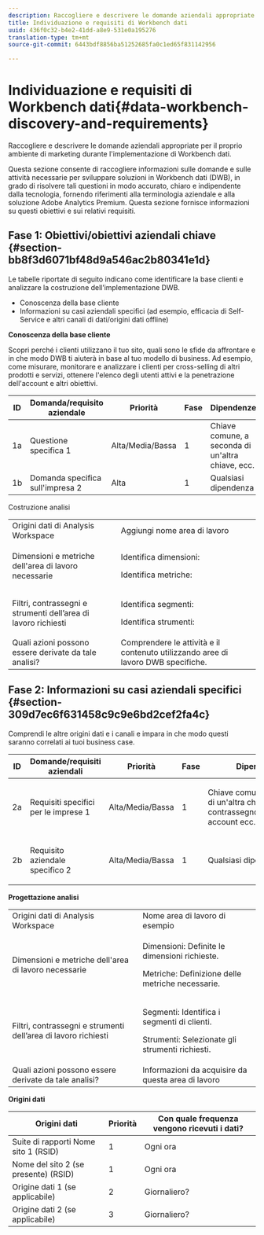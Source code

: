 ```yaml
---
description: Raccogliere e descrivere le domande aziendali appropriate per il proprio ambiente di marketing durante l'implementazione di Workbench dati.
title: Individuazione e requisiti di Workbench dati
uuid: 436f0c32-b4e2-41dd-a8e9-531e0a195276
translation-type: tm+mt
source-git-commit: 6443bdf8856ba51252685fa0c1ed65f831142956

---
```



# Individuazione e requisiti di Workbench dati{#data-workbench-discovery-and-requirements}

Raccogliere e descrivere le domande aziendali appropriate per il proprio ambiente di marketing durante l&#39;implementazione di Workbench dati.

Questa sezione consente di raccogliere informazioni sulle domande e sulle attività necessarie per sviluppare soluzioni in Workbench dati (DWB), in grado di risolvere tali questioni in modo accurato, chiaro e indipendente dalla tecnologia, fornendo riferimenti alla terminologia aziendale e alla soluzione Adobe Analytics Premium. Questa sezione fornisce informazioni su questi obiettivi e sui relativi requisiti.

## Fase 1: Obiettivi/obiettivi aziendali chiave {#section-bb8f3d6071bf48d9a546ac2b80341e1d}

Le tabelle riportate di seguito indicano come identificare la base clienti e analizzare la costruzione dell’implementazione DWB.

* Conoscenza della base cliente
* Informazioni su casi aziendali specifici (ad esempio, efficacia di Self-Service e altri canali di dati/origini dati offline)

**Conoscenza della base cliente**

Scopri perché i clienti utilizzano il tuo sito, quali sono le sfide da affrontare e in che modo DWB ti aiuterà in base al tuo modello di business. Ad esempio, come misurare, monitorare e analizzare i clienti per cross-selling di altri prodotti e servizi, ottenere l&#39;elenco degli utenti attivi e la penetrazione dell&#39;account e altri obiettivi.

| ID | Domanda/requisito aziendale | Priorità | Fase | Dipendenze |
|---|---|---|---|---|
| 1a | Questione specifica 1 | Alta/Media/Bassa | 1 | Chiave comune, a seconda di un&#39;altra chiave, ecc. |
| 1b | Domanda specifica sull&#39;impresa 2 | Alta | 1 | Qualsiasi dipendenza |

Costruzione analisi

<table id="table_6CA959E521964E27804BB2A65EC4BBDE"> 
 <tbody> 
  <tr> 
   <td colname="col1">Origini dati di Analysis Workspace</td> 
   <td colname="col2"> Aggiungi nome area di lavoro </td> 
  </tr> 
  <tr> 
   <td colname="col1"> <p>Dimensioni e metriche dell'area di lavoro necessarie </p> </td> 
   <td colname="col2"> <p>Identifica dimensioni: </p> <p>Identifica metriche: </p> </td> 
  </tr> 
  <tr> 
   <td colname="col1"> Filtri, contrassegni e strumenti dell’area di lavoro richiesti </td> 
   <td colname="col2"> <p>Identifica segmenti: </p> <p>Identifica strumenti: </p> </td> 
  </tr> 
  <tr> 
   <td colname="col1"> Quali azioni possono essere derivate da tale analisi? </td> 
   <td colname="col2"> Comprendere le attività e il contenuto utilizzando aree di lavoro DWB specifiche. </td> 
  </tr> 
 </tbody> 
</table>

## Fase 2: Informazioni su casi aziendali specifici {#section-309d7ec6f631458c9c9e6bd2cef2fa4c}

Comprendi le altre origini dati e i canali e impara in che modo questi saranno correlati ai tuoi business case.

<table id="table_733CCD9F4E9048C2865758B8E8D027DC"> 
 <thead> 
  <tr> 
   <th colname="col1" class="entry"> ID </th> 
   <th colname="col2" class="entry"> Domande/requisiti aziendali </th> 
   <th colname="col3" class="entry"> Priorità </th> 
   <th colname="col04" class="entry"> Fase </th> 
   <th colname="col4" class="entry"> Dipendenze </th> 
   <th colname="col5" class="entry"> </th> 
  </tr>
 </thead>
 <tbody> 
  <tr> 
   <td colname="col1"> 2a </td> 
   <td colname="col2"> Requisiti specifici per le imprese 1 </td> 
   <td colname="col3"> <p>Alta/Media/Bassa </p> </td> 
   <td colname="col04"> 1 </td> 
   <td colname="col4"> <p>Chiave comune, a seconda di un'altra chiave, contrassegno/identificatore account ecc. </p> </td> 
   <td colname="col5"> </td> 
  </tr> 
  <tr> 
   <td colname="col1"> 2b </td> 
   <td colname="col2"> <p>Requisito aziendale specifico 2 </p> </td> 
   <td colname="col3"> Alta/Media/Bassa </td> 
   <td colname="col04"> 1 </td> 
   <td colname="col4"> <p>Qualsiasi dipendenza </p> </td> 
   <td colname="col5"> </td> 
  </tr> 
 </tbody> 
</table>

**Progettazione analisi**

<table id="table_680C5D257CBF42519EFB8B96A00543C5"> 
 <tbody> 
  <tr> 
   <td colname="col1">Origini dati di Analysis Workspace
     </td> 
   <td colname="col2">
     Nome area di lavoro di esempio </td> 
  </tr> 
  <tr> 
   <td colname="col1"> <p>Dimensioni e metriche dell'area di lavoro necessarie </p> </td> 
   <td colname="col2"> <p>Dimensioni: Definite le dimensioni richieste. </p> <p>Metriche: Definizione delle metriche necessarie. </p> </td> 
  </tr> 
  <tr> 
   <td colname="col1"> Filtri, contrassegni e strumenti dell’area di lavoro richiesti </td> 
   <td colname="col2"> <p>Segmenti: Identifica i segmenti di clienti. </p> <p>Strumenti: Selezionate gli strumenti richiesti. </p> </td> 
  </tr> 
  <tr> 
   <td colname="col1"> Quali azioni possono essere derivate da tale analisi? </td> 
   <td colname="col2"> Informazioni da acquisire da questa area di lavoro </td> 
  </tr> 
 </tbody> 
</table>

**Origini dati**

| Origini dati | Priorità | Con quale frequenza vengono ricevuti i dati? |
|---|---|---|
| Suite di rapporti Nome sito 1 (RSID) | 1 | Ogni ora |
| Nome del sito 2 (se presente) (RSID) | 1 | Ogni ora |
| Origine dati 1 (se applicabile) | 2 | Giornaliero? |
| Origine dati 2 (se applicabile) | 3 | Giornaliero? |
